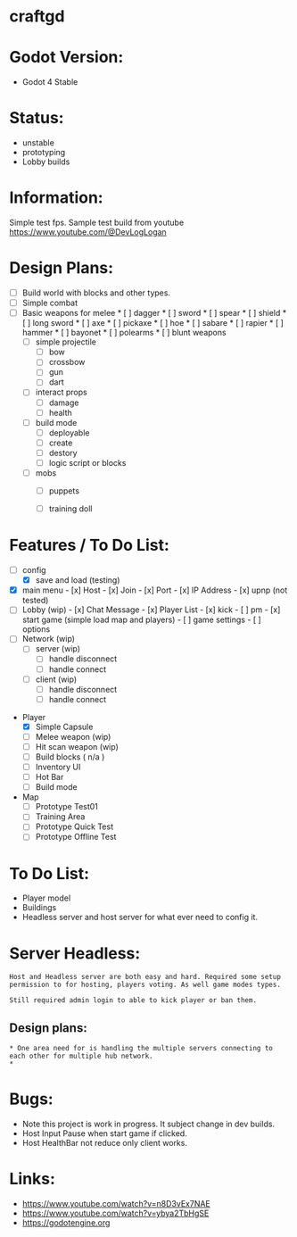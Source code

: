 # craftgd

# Godot Version:
 * Godot 4 Stable

# Status:
 * unstable
 * prototyping
 * Lobby builds

# Information:
 Simple test fps. Sample test build from youtube https://www.youtube.com/@DevLogLogan

# Design Plans:
 * [ ] Build world with blocks and other types.
 * [ ] Simple combat
  * [ ] Basic weapons for melee
		 * [ ] dagger
		 * [ ] sword
		 * [ ] spear
		 * [ ] shield
		 * [ ] long sword
		 * [ ] axe
		 * [ ] pickaxe
		 * [ ] hoe
		 * [ ] sabare
		 * [ ] rapier
		 * [ ] hammer
		 * [ ] bayonet
		 * [ ] polearms
		 * [ ] blunt weapons
	* [ ] simple projectile
		* [ ] bow
		* [ ] crossbow
		* [ ] gun
		* [ ] dart
	* [ ] interact props
		* [ ] damage
		* [ ] health
	* [ ] build mode
		* [ ] deployable
		* [ ] create
		* [ ] destory
		* [ ] logic script or blocks
	* [ ] mobs
		* [ ] puppets
		* [ ] training doll



# Features / To Do List:
 - [ ] config
	 - [x] save and load (testing)
 - [x] main menu
 		- [x] Host
		- [x] Join
		- [x] Port
		- [x] IP Address
		- [x] upnp (not tested)
 - [ ] Lobby (wip)
 		- [x] Chat Message
		- [x] Player List
				- [x] kick
				- [ ] pm
		- [x] start game (simple load map and players)
		- [ ] game settings
		- [ ] options
 - [ ] Network (wip)
	- [ ] server (wip)
	  - [ ] handle disconnect
	  - [ ] handle connect
	- [ ] client (wip)
	  - [ ] handle disconnect
	  - [ ] handle connect
  
 * Player
	* [x] Simple Capsule
	* [ ] Melee weapon (wip)
	* [ ] Hit scan weapon (wip)
	* [ ] Build blocks ( n/a )
	* [ ] Inventory UI
	* [ ] Hot Bar
	* [ ] Build mode
 * Map
	* [ ] Prototype Test01
	* [ ] Training Area
	* [ ] Prototype Quick Test
	* [ ] Prototype Offline Test

# To Do List:
 * Player model
 * Buildings
 * Headless server and host server for what ever need to config it.

# Server Headless:
	Host and Headless server are both easy and hard. Required some setup permission to for hosting, players voting. As well game modes types.

	Still required admin login to able to kick player or ban them.

## Design plans:
	* One area need for is handling the multiple servers connecting to each other for multiple hub network.
	* 


# Bugs: 
 * Note this project is work in progress. It subject change in dev builds.
 * Host Input Pause when start game if clicked.
 * Host HealthBar not reduce only client works.

# Links:
 * https://www.youtube.com/watch?v=n8D3vEx7NAE
 * https://www.youtube.com/watch?v=ybya2TbHgSE
 * https://godotengine.org
 
